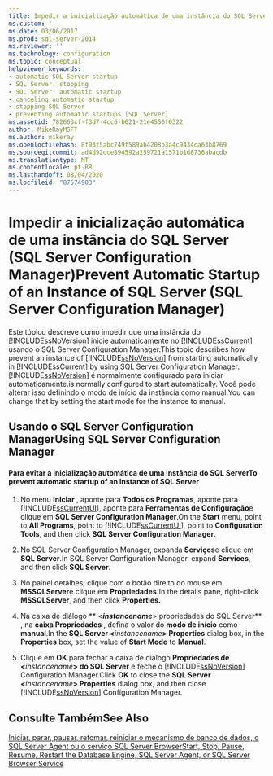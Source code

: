 ```yaml
---
title: Impedir a inicialização automática de uma instância do SQL Server (SQL Server Configuration Manager) | Microsoft Docs
ms.custom: ''
ms.date: 03/06/2017
ms.prod: sql-server-2014
ms.reviewer: ''
ms.technology: configuration
ms.topic: conceptual
helpviewer_keywords:
- automatic SQL Server startup
- SQL Server, stopping
- SQL Server, automatic startup
- canceling automatic startup
- stopping SQL Server
- preventing automatic startups [SQL Server]
ms.assetid: 782663cf-f3d7-4cc6-b621-21e4550f0322
author: MikeRayMSFT
ms.author: mikeray
ms.openlocfilehash: 8f93f5abc749f589ab4208b3a4c9434ca63b8769
ms.sourcegitcommit: ad4d92dce894592a259721a1571b1d8736abacdb
ms.translationtype: MT
ms.contentlocale: pt-BR
ms.lasthandoff: 08/04/2020
ms.locfileid: "87574903"
---
```

# <a name="prevent-automatic-startup-of-an-instance-of-sql-server-sql-server-configuration-manager"></a><span data-ttu-id="d9891-102">Impedir a inicialização automática de uma instância do SQL Server (SQL Server Configuration Manager)</span><span class="sxs-lookup"><span data-stu-id="d9891-102">Prevent Automatic Startup of an Instance of SQL Server (SQL Server Configuration Manager)</span></span>
  <span data-ttu-id="d9891-103">Este tópico descreve como impedir que uma instância do [!INCLUDE[ssNoVersion](../../includes/ssnoversion-md.md)] inicie automaticamente no [!INCLUDE[ssCurrent](../../includes/sscurrent-md.md)] usando o SQL Server Configuration Manager.</span><span class="sxs-lookup"><span data-stu-id="d9891-103">This topic describes how prevent an instance of [!INCLUDE[ssNoVersion](../../includes/ssnoversion-md.md)] from starting automatically in [!INCLUDE[ssCurrent](../../includes/sscurrent-md.md)] by using SQL Server Configuration Manager.</span></span> [!INCLUDE[ssNoVersion](../../includes/ssnoversion-md.md)] <span data-ttu-id="d9891-104">é normalmente configurado para iniciar automaticamente.</span><span class="sxs-lookup"><span data-stu-id="d9891-104">is normally configured to start automatically.</span></span> <span data-ttu-id="d9891-105">Você pode alterar isso definindo o modo de início da instância como manual.</span><span class="sxs-lookup"><span data-stu-id="d9891-105">You can change that by setting the start mode for the instance to manual.</span></span>  
  
##  <a name="using-sql-server-configuration-manager"></a><a name="SSMSProcedure"></a> <span data-ttu-id="d9891-106">Usando o SQL Server Configuration Manager</span><span class="sxs-lookup"><span data-stu-id="d9891-106">Using SQL Server Configuration Manager</span></span>  
  
#### <a name="to-prevent-automatic-startup-of-an-instance-of-sql-server"></a><span data-ttu-id="d9891-107">Para evitar a inicialização automática de uma instância do SQL Server</span><span class="sxs-lookup"><span data-stu-id="d9891-107">To prevent automatic startup of an instance of SQL Server</span></span>  
  
1.  <span data-ttu-id="d9891-108">No menu **Iniciar** , aponte para **Todos os Programas**, aponte para [!INCLUDE[ssCurrentUI](../../includes/sscurrentui-md.md)], aponte para **Ferramentas de Configuração**e clique em **SQL Server Configuration Manager**.</span><span class="sxs-lookup"><span data-stu-id="d9891-108">On the **Start** menu, point to **All Programs**, point to [!INCLUDE[ssCurrentUI](../../includes/sscurrentui-md.md)], point to **Configuration Tools**, and then click **SQL Server Configuration Manager**.</span></span>  
  
2.  <span data-ttu-id="d9891-109">No SQL Server Configuration Manager, expanda **Serviços**e clique em **SQL Server**.</span><span class="sxs-lookup"><span data-stu-id="d9891-109">In SQL Server Configuration Manager, expand **Services**, and then click **SQL Server**.</span></span>  
  
3.  <span data-ttu-id="d9891-110">No painel detalhes, clique com o botão direito do mouse em **MSSQLServer**e clique em **Propriedades.**</span><span class="sxs-lookup"><span data-stu-id="d9891-110">In the details pane, right-click **MSSQLServer**, and then click **Properties.**</span></span>  
  
4.  <span data-ttu-id="d9891-111">Na caixa de diálogo \*\* \<**_instancename_**> propriedades do SQL Server\*\* , na **caixa Propriedades** , defina o valor do **modo de início** como **manual**.</span><span class="sxs-lookup"><span data-stu-id="d9891-111">In the **SQL Server \<**_instancename_**> Properties** dialog box, in the **Properties** box, set the value of **Start Mode** to **Manual**.</span></span>  
  
5.  <span data-ttu-id="d9891-112">Clique em **OK** para fechar a caixa de diálogo **Propriedades de \<**_instancename_**> do SQL Server** e feche o [!INCLUDE[ssNoVersion](../../includes/ssnoversion-md.md)] Configuration Manager.</span><span class="sxs-lookup"><span data-stu-id="d9891-112">Click **OK** to close the **SQL Server \<**_instancename_**> Properties** dialog box, and then close [!INCLUDE[ssNoVersion](../../includes/ssnoversion-md.md)] Configuration Manager.</span></span>  
  
## <a name="see-also"></a><span data-ttu-id="d9891-113">Consulte Também</span><span class="sxs-lookup"><span data-stu-id="d9891-113">See Also</span></span>  
 [<span data-ttu-id="d9891-114">Iniciar, parar, pausar, retomar, reiniciar o mecanismo de banco de dados, o SQL Server Agent ou o serviço SQL Server Browser</span><span class="sxs-lookup"><span data-stu-id="d9891-114">Start, Stop, Pause, Resume, Restart the Database Engine, SQL Server Agent, or SQL Server Browser Service</span></span>](start-stop-pause-resume-restart-sql-server-services.md)  
  
  
